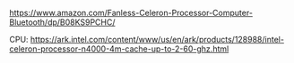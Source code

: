 https://www.amazon.com/Fanless-Celeron-Processor-Computer-Bluetooth/dp/B08KS9PCHC/

CPU: https://ark.intel.com/content/www/us/en/ark/products/128988/intel-celeron-processor-n4000-4m-cache-up-to-2-60-ghz.html
